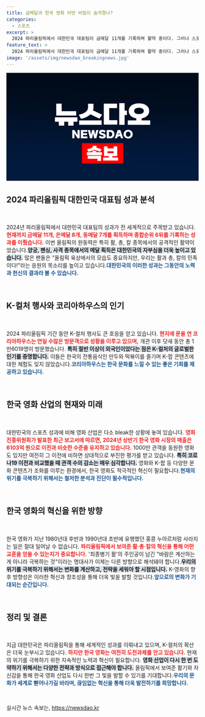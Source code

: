 ```yaml
---
title: 금메달과 한국 영화 어떤 비밀이 숨겨졌나?
categories:
  - 스포츠
excerpt: >
  2024 파리올림픽에서 대한민국 대표팀이 금메달 11개를 기록하며 활약 중이다. 그러나 스포츠의 기세와 달리 한국 영화업계는 침체에 빠져 있다. K-컬처의 열기는 높지만, 영화의 미래가 우려되는 상황이다.
feature_text: >
  2024 파리올림픽에서 대한민국 대표팀이 금메달 11개를 기록하며 활약 중이다. 그러나 스포츠의 기세와 달리 한국 영화업계는 침체에 빠져 있다. K-컬처의 열기는 높지만, 영화의 미래가 우려되는 상황이다.
image: '/assets/img/newsdao_breakingnews.jpg'
---
```


<p><img src="/assets/img/newsdao_breakingnews.jpg" alt="ontimetimes 속보" /></p>

<h2 data-ke-size="size26">2024 파리올림픽 대한민국 대표팀 성과 분석</h2>

<p data-ke-size="size16">&nbsp;</p>

<p>2024년 파리올림픽에서 대한민국 대표팀의 성과가 전 세계적으로 주목받고 있습니다. <b><span style="color: #ee2323;">현재까지 금메달 11개, 은메달 8개, 동메달 7개를 획득하며 종합순위 6위를 기록하는 성과를 이뤘습니다.</span></b> 이번 올림픽의 원동력은 특히 활, 총, 칼 종목에서의 공격적인 활약이었습니다.<b><span style="background-color: #21538527;">양궁, 펜싱, 사격 종목에서의 메달 획득은 대한민국의 자부심을 더욱 높이고 있습니다.</span></b> 많은 팬들은 "올림픽 육상에서의 모습도 중요하지만, 우리는 활과 총, 칼의 민족이다!"라는 응원의 목소리를 높이고 있습니다.<b><span style="color: #1a5490;">대한민국의 이러한 성과는 그동안의 노력과 헌신의 결과라 볼 수 있습니다.</span></b></p>

<p data-ke-size="size16">&nbsp;</p>

<h2 data-ke-size="size26">K-컬처 행사와 코리아하우스의 인기</h2>

<p data-ke-size="size16">&nbsp;</p>

<p>2024 파리올림픽 기간 동안 K-컬처 행사도 큰 호응을 얻고 있습니다. <b><span style="color: #ee2323;">현지에 문을 연 코리아하우스는 연일 수많은 방문객으로 성황을 이루고 있으며,</span></b> 개관 이후 닷새 동안 총 1만6019명이 방문했습니다. <b><span style="background-color: #21538527;">특히 절반 이상이 외국인이었다는 점은 K-컬처의 글로벌한 인기를 증명합니다.</span></b> 이들은 한국의 전통음식인 만두와 떡볶이를 즐기며 K-팝 콘텐츠에 대한 체험도 잊지 않았습니다.<b><span style="color: #1a5490;">코리아하우스는 한국 문화를 느낄 수 있는 좋은 기회를 제공하고 있습니다.</span></b></p>

<p data-ke-size="size16">&nbsp;</p>

<h2 data-ke-size="size26">한국 영화 산업의 현재와 미래</h2>

<p data-ke-size="size16">&nbsp;</p>

<p>대한민국의 스포츠 성과에 비해 영화 산업은 다소 bleak한 상황에 놓여 있습니다. <b><span style="color: #ee2323;">영화진흥위원회가 발표한 최근 보고서에 따르면, 2024년 상반기 한국 영화 시장의 매출은 6103억 원으로 이전과 비슷한 수준을 유지하고 있습니다.</span></b> 1000만 관객을 동원한 영화도 있지만 여전히 그 이전에 비하면 상대적으로 부진한 평가를 받고 있습니다. <b><span style="background-color: #21538527;">특히 코로나19 이전과 비교했을 때 관객 수의 감소는 매우 심각합니다.</span></b> 영화와 K-팝 등 다양한 문화 콘텐츠가 조화를 이루는 환경에서, 한국 영화도 적극적인 혁신이 필요합니다.<b><span style="color: #1a5490;">현재의 위기를 극복하기 위해서는 철저한 분석과 진단이 필수적입니다.</span></b></p>

<p data-ke-size="size16">&nbsp;</p>

<h2 data-ke-size="size26">한국 영화의 혁신을 위한 방향</h2>

<p data-ke-size="size16">&nbsp;</p>

<p>한국 영화가 지난 1980년대 후반과 1990년대 초반에 유행했던 홍콩 누아르처럼 사라지는 일은 절대 일어날 수 없습니다. <b><span style="color: #ee2323;">파리올림픽에서 보여준 활·총·칼의 혁신을 통해 어떤 교훈을 얻을 수 있는지가 중요합니다.</span></b> '최종병기 활'의 주인공이 남긴 "바람은 계산하는 게 아니라 극복하는 것"이라는 명대사가 이제는 다른 방향으로 해석돼야 합니다.<b><span style="background-color: #21538527;">우리의 위기를 극복하기 위해서는 변화를 계산하고, 전략을 세워야 할 시점입니다.</span></b> K-영화의 향후 방향성은 이러한 혁신과 창조성을 통해 더욱 빛을 발할 것입니다.<b><span style="color: #1a5490;">앞으로의 변화가 기대되는 순간입니다.</span></b></p>

<p data-ke-size="size16">&nbsp;</p>

<h2 data-ke-size="size26">정리 및 결론</h2>

<p data-ke-size="size16">&nbsp;</p>

<p>지금 대한민국은 파리올림픽을 통해 세계적인 성과를 이뤄내고 있으며, K-컬처의 확산은 더욱 눈부시고 있습니다. <b><span style="color: #ee2323;">하지만 한국 영화는 여전히 도전과제를 안고 있습니다.</span></b> 현재의 위기를 극복하기 위한 지속적인 노력과 혁신이 필요합니다. <b><span style="background-color: #21538527;">영화 산업이 다시 한 번 도약하기 위해서는 다양한 전략과 방식으로 접근해야 합니다.</span></b> 올림픽에서 보여준 활기와 자신감을 통해 한국 영화 산업도 다시 한번 그 빛을 발할 수 있기를 기대합니다.<b><span style="color: #1a5490;">우리의 문화가 세계로 뻗어나가길 바라며, 끊임없는 혁신을 통해 더욱 발전하기를 희망합니다.</span></b></p>

<p data-ke-size="size16">&nbsp;</p>
실시간 뉴스 속보는, <a href="https://newsdao.kr" rel="dofollow">https://newsdao.kr</a>



